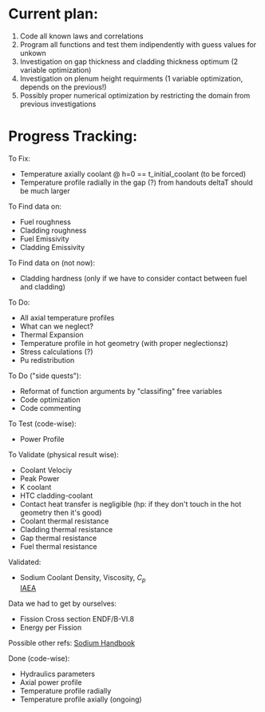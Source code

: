 # Current plan:
1) Code all known laws and correlations  
2) Program all functions and test them indipendently with guess values for unkown
3) Investigation on gap thickness and cladding thickness optimum (2 variable optimization)
4) Investigation on plenum height requirments (1 variable optimization, depends on the previous!)
5) Possibly proper numerical optimization by restricting the domain from previous investigations 

# Progress Tracking:
To Fix:
- Temperature axially coolant @ h=0 == t_initial_coolant (to be forced)
- Temperature profile radially in the gap (?) from handouts deltaT should be much larger

To Find data on:
- Fuel roughness
- Cladding roughness
- Fuel Emissivity
- Cladding Emissivity

To Find data on (not now):
- Cladding hardness (only if we have to consider contact between fuel and cladding)
  
To Do:
- All axial temperature profiles
- What can we neglect?
- Thermal Expansion
- Temperature profile in hot geometry (with proper neglectionsz)
- Stress calculations (?)
- Pu redistribution

To Do ("side quests"):
- Reformat of function arguments by "classifing" free variables
- Code optimization
- Code commenting

To Test (code-wise):
- Power Profile

To Validate (physical result wise):
- Coolant Velociy
- Peak Power
- K coolant
- HTC cladding-coolant
- Contact heat transfer is negligible (hp: if they don't touch in the hot geometry then it's good)
- Coolant thermal resistance
- Cladding thermal resistance
- Gap thermal resistance
- Fuel thermal resistance

Validated:
- Sodium Coolant Density, Viscosity, $C_p$   
[IAEA](https://inis.iaea.org/collection/NCLCollectionStore/_Public/14/776/14776927.pdf)

Data we had to get by ourselves:
- Fission Cross section ENDF/B-VI.8
- Energy per Fission

Possible other refs:
[Sodium Handbook](https://www-pub.iaea.org/MTCD/publications/PDF/CRCP_SOD_003web.pdf)

Done (code-wise):
- Hydraulics parameters
- Axial power profile
- Temperature profile radially
- Temperature profile axially (ongoing)